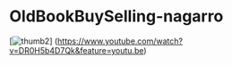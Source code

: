 # OldBookBuySelling-nagarro

[![thumb2](https://user-images.githubusercontent.com/17654427/42435292-ab6d97e6-8373-11e8-97f6-ce3430efa0cc.png)]
(https://www.youtube.com/watch?v=DR0H5b4D7Qk&feature=youtu.be)
